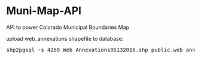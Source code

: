 # Muni-Map-API
API to power Colorado Municipal Boundaries Map


upload web\_annexations shapefile to database:

<pre>
shp2pgsql -s 4269 Web_Annexations05132016.shp public.web_annexations | psql -h localhost -d postgres -U postgres
</pre>